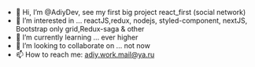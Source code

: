 - 👋 Hi, I’m @AdiyDev, see my first big project react_first (social network)
- 👀 I’m interested in ... reactJS,redux, nodejs, styled-component, nextJS, Bootstrap only grid,Redux-saga & other
- 🌱 I’m currently learning ... ever higher
- 💞️ I’m looking to collaborate on ... not now
- 📫 How to reach me: adiy.work.mail@ya.ru

<!---
AdiyDev/AdiyDev is a ✨ special ✨ repository because its `README.md` (this file) appears on your GitHub profile.
You can click the Preview link to take a look at your changes.
--->
